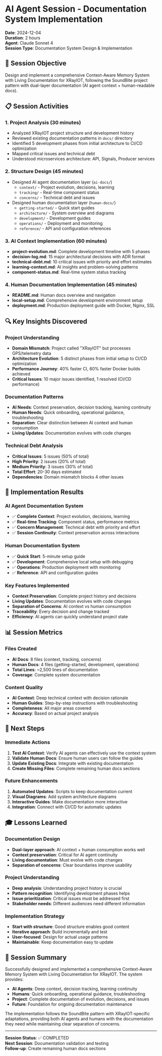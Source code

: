 # AI Agent Session - Documentation System Implementation

**Date**: 2024-12-04  
**Duration**: 2 hours  
**Agent**: Claude Sonnet 4  
**Session Type**: Documentation System Design & Implementation

## 🎯 **Session Objective**

Design and implement a comprehensive Context-Aware Memory System with Living Documentation for XRayIOT, following the SoundBite project pattern with dual-layer documentation (AI agent context + human-readable docs).

## 📋 **Session Activities**

### **1. Project Analysis (30 minutes)**
- Analyzed XRayIOT project structure and development history
- Reviewed existing documentation patterns in `docs/` directory
- Identified 5 development phases from initial architecture to CI/CD optimization
- Mapped critical issues and technical debt
- Understood microservices architecture: API, Signals, Producer services

### **2. Structure Design (45 minutes)**
- Designed AI agent documentation layer (`ai-docs/`)
  - `context/` - Project evolution, decisions, learning
  - `tracking/` - Real-time component status
  - `concerns/` - Technical debt and issues
- Designed human documentation layer (`human-docs/`)
  - `getting-started/` - Quick start guides
  - `architecture/` - System overview and diagrams
  - `development/` - Development guides
  - `operations/` - Deployment and monitoring
  - `reference/` - API and configuration references

### **3. AI Context Implementation (60 minutes)**
- **project-evolution.md**: Complete development timeline with 5 phases
- **decision-log.md**: 15 major architectural decisions with ADR format
- **technical-debt.md**: 10 critical issues with priority and effort estimates
- **learning-context.md**: AI insights and problem-solving patterns
- **component-status.md**: Real-time system status tracking

### **4. Human Documentation Implementation (45 minutes)**
- **README.md**: Human docs overview and navigation
- **local-setup.md**: Comprehensive development environment setup
- **deployment.md**: Production deployment guide with Docker, Nginx, SSL

## 🔍 **Key Insights Discovered**

### **Project Understanding**
- **Domain Mismatch**: Project called "XRayIOT" but processes GPS/telemetry data
- **Architecture Evolution**: 5 distinct phases from initial setup to CI/CD optimization
- **Performance Journey**: 40% faster CI, 60% faster Docker builds achieved
- **Critical Issues**: 10 major issues identified, 1 resolved (CI/CD performance)

### **Documentation Patterns**
- **AI Needs**: Context preservation, decision tracking, learning continuity
- **Human Needs**: Quick onboarding, operational guidance, troubleshooting
- **Separation**: Clear distinction between AI context and human consumption
- **Living Updates**: Documentation evolves with code changes

### **Technical Debt Analysis**
- **Critical Issues**: 5 issues (50% of total)
- **High Priority**: 2 issues (20% of total)
- **Medium Priority**: 3 issues (30% of total)
- **Total Effort**: 20-30 days estimated
- **Dependencies**: Domain mismatch blocks 4 other issues

## 🚀 **Implementation Results**

### **AI Agent Documentation System**
- ✅ **Complete Context**: Project evolution, decisions, learning
- ✅ **Real-time Tracking**: Component status, performance metrics
- ✅ **Concern Management**: Technical debt with priority and effort
- ✅ **Session Continuity**: Context preservation across interactions

### **Human Documentation System**
- ✅ **Quick Start**: 5-minute setup guide
- ✅ **Development**: Comprehensive local setup with debugging
- ✅ **Operations**: Production deployment with monitoring
- ✅ **Reference**: API and configuration guides

### **Key Features Implemented**
- **Context Preservation**: Complete project history and decisions
- **Living Updates**: Documentation evolves with code changes
- **Separation of Concerns**: AI context vs human consumption
- **Traceability**: Every decision and change tracked
- **Efficiency**: AI agents can quickly understand project state

## 📊 **Session Metrics**

### **Files Created**
- **AI Docs**: 8 files (context, tracking, concerns)
- **Human Docs**: 4 files (getting-started, development, operations)
- **Total Lines**: ~2,500 lines of documentation
- **Coverage**: Complete system documentation

### **Content Quality**
- **AI Context**: Deep technical context with decision rationale
- **Human Guides**: Step-by-step instructions with troubleshooting
- **Completeness**: All major areas covered
- **Accuracy**: Based on actual project analysis

## 🔮 **Next Steps**

### **Immediate Actions**
1. **Test AI Context**: Verify AI agents can effectively use the context system
2. **Validate Human Docs**: Ensure human users can follow the guides
3. **Update Existing Docs**: Integrate with existing documentation
4. **Create Missing Files**: Complete remaining human docs sections

### **Future Enhancements**
1. **Automated Updates**: Scripts to keep documentation current
2. **Visual Diagrams**: Add system architecture diagrams
3. **Interactive Guides**: Make documentation more interactive
4. **Integration**: Connect with CI/CD for automatic updates

## 🎓 **Lessons Learned**

### **Documentation Design**
- **Dual-layer approach**: AI context + human consumption works well
- **Context preservation**: Critical for AI agent continuity
- **Living documentation**: Must evolve with code changes
- **Separation of concerns**: Clear boundaries improve usability

### **Project Understanding**
- **Deep analysis**: Understanding project history is crucial
- **Pattern recognition**: Identifying development phases helps
- **Issue prioritization**: Critical issues must be addressed first
- **Stakeholder needs**: Different audiences need different information

### **Implementation Strategy**
- **Start with structure**: Good structure enables good content
- **Iterative approach**: Build incrementally and test
- **User-focused**: Design for actual usage patterns
- **Maintainable**: Keep documentation easy to update

## 📝 **Session Summary**

Successfully designed and implemented a comprehensive Context-Aware Memory System with Living Documentation for XRayIOT. The system provides:

- **AI Agents**: Deep context, decision tracking, learning continuity
- **Humans**: Quick onboarding, operational guidance, troubleshooting
- **Project**: Complete documentation of evolution, decisions, and issues
- **Future**: Foundation for ongoing documentation maintenance

The implementation follows the SoundBite pattern with XRayIOT-specific adaptations, providing both AI agents and humans with the documentation they need while maintaining clear separation of concerns.

---

**Session Status**: ✅ COMPLETED  
**Next Session**: Documentation validation and testing  
**Follow-up**: Create remaining human docs sections
